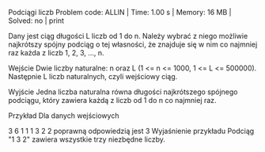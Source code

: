 Podciągi liczb
Problem code: ALLIN | Time: 1.00 s | Memory: 16 MB | Solved: no | print

Dany jest ciąg długości L liczb od 1 do n. Należy wybrać z niego możliwie najkrótszy spójny podciąg o tej własności, że znajduje się w nim co najmniej raz każda z liczb 1, 2, 3, ..., n.

Wejście
Dwie liczby naturalne: n oraz L (1 <= n <= 1000, 1 <= L <= 500000). Następnie L liczb naturalnych, czyli wejściowy ciąg.

Wyjście
Jedna liczba naturalna równa długości najkrótszego spójnego podciągu, który zawiera każdą z liczb od 1 do n co najmniej raz.

Przykład
Dla danych wejściowych

3 6
1 1 1 3 2 2 
poprawną odpowiedzią jest
3
Wyjaśnienie przykładu
Podciąg "1 3 2" zawiera wszystkie trzy niezbędne liczby.

